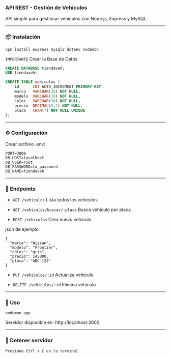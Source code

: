  ### API REST - Gestión de Vehículos

API simple para gestionar vehículos con Node.js, Express y MySQL.

---
 
### 📦 Instalación

```
npm install express mysql2 dotenv nodemon
```
```IMPORTANTE``` Crear la Base de Datos
```sql
CREATE DATABASE tiendaveh;
USE tiendaveh;

CREATE TABLE vehiculos (
    id      INT AUTO_INCREMENT PRIMARY KEY,
    marca   VARCHAR(30) NOT NULL,
    modelo  VARCHAR(30) NOT NULL,
    color   VARCHAR(30) NOT NULL,
    precio  DECIMAL(9,2) NOT NULL,
    placa   CHAR(7) NOT NULL UNIQUE
);
```
---

### ⚙️ Configuración
Crear archivo .env:
```
PORT=3000
DB_HOST=localhost
DB_USER=root
DB_PASSWORD=tu_password
DB_NAME=tiendaveh
```
---

### 📡 Endpoints



- ```GET /vehiculos``` 
Lista todos los vehículos

- ```GET /vehiculos/buscar/:placa``` 
Busca vehículo por placa

- ```POST /vehiculos``` 
Crea nuevo vehículo

json de ejemplo
```
{
  "marca": "Nissan",
  "modelo": "Frontier", 
  "color": "gris",
  "precio": 145000,
  "placa": "ABC-123"
}
```
- ```PUT /vehiculos/:id```
Actualiza vehículo

- ```DELETE /vehiculos/:id```
Elimina vehículo

---
### 🚀 Uso
```
nodemon app
```
Servidor disponible en: http://localhost:3000

---

 ### 🛑 Detener servidor
```Presiona Ctrl + C en la terminal```